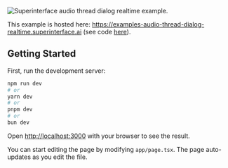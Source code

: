![Superinterface audio thread dialog realtime example.](https://raw.githubusercontent.com/supercorp-ai/superinterface/main/examples/audio-thread-dialog-realtime/src/app/opengraph-image.png)

This example is hosted here: https://examples-audio-thread-dialog-realtime.superinterface.ai (see code [here](https://github.com/supercorp-ai/superinterface/tree/main/examples/audio-thread-dialog-realtime)).

## Getting Started

First, run the development server:

```bash
npm run dev
# or
yarn dev
# or
pnpm dev
# or
bun dev
```

Open [http://localhost:3000](http://localhost:3000) with your browser to see the result.

You can start editing the page by modifying `app/page.tsx`. The page auto-updates as you edit the file.
